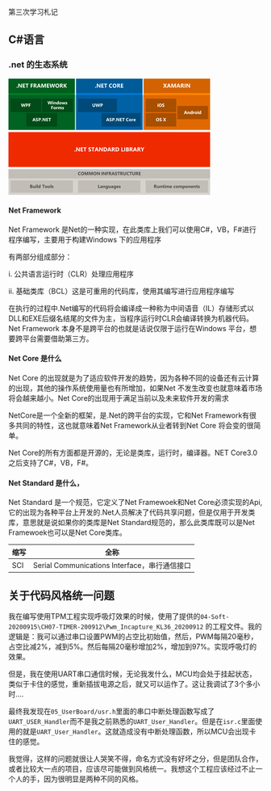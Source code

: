 第三次学习札记

## C#语言

### .net 的生态系统

![406794-20170118100517937-1155598716](assets/Thrid/406794-20170118100517937-1155598716.png)

#### Net Framework

Net Framework 是Net的一种实现，在此类库上我们可以使用C#，VB，F#进行程序编写，主要用于构建Windows 下的应用程序

有两部分组成部分：

 i.   公共语言运行时（CLR）处理应用程序

ii.   基础类库（BCL）这是可重用的代码库，使用其编写进行应用程序编写

在执行的过程中.Net编写的代码将会编译成一种称为中间语音（IL）存储形式以DLL和EXE后缀名结尾的文件为主，当程序运行时CLR会编译转换为机器代码。Net Framework 本身不是跨平台的也就是话说仅限于运行在Windows 平台，想要跨平台需要借助第三方。

#### Net Core 是什么

Net Core 的出现就是为了适应软件开发的趋势，因为各种不同的设备还有云计算的出现，其他的操作系统使用量也有所增加，如果Net 不发生改变也就意味着市场将会越来越小。Net Core的出现用于满足当前以及未来软件开发的需求

NetCore是一个全新的框架，是.Net的跨平台的实现，它和Net Framework有很多共同的特性，这也就意味着Net Framework从业者转到Net Core 将会变的很简单。

Net Core的所有方面都是开源的，无论是类库，运行时，编译器。NET Core3.0之后支持了C#，VB，F#。

#### Net Standard 是什么，

Net Standard 是一个规范，它定义了Net Framewoek和Net Core必须实现的Api,它的出现为各种平台上开发的.Net人员解决了代码共享问题，但是仅用于开发类库，意思就是说如果你的类库是Net Standard规范的，那么此类库既可以是Net Framewoek也可以是Net Core类库。

 

| 缩写 | 全称                                          |
| ---- | --------------------------------------------- |
| SCI  | Serial Communications Interface，串行通信接口 |

## 关于代码风格统一问题

我在编写使用TPM工程实现呼吸灯效果的时候，使用了提供的`04-Soft-20200915\CH07-TIMER-200912\Pwm_Incapture_KL36_20200912` 的工程文件。我的逻辑是：我可以通过串口设置PWM的占空比初始值，然后，PWM每隔20毫秒，占空比减2%，减到5%。然后每隔20毫秒增加2%，增加到97%。实现呼吸灯的效果。

但是，我在使用UART串口通信时候，无论我发什么，MCU均会处于挂起状态，类似于卡住的感觉，重新插拔电源之后，就又可以运作了。这让我调试了3个多小时....

最终我发现在`05_UserBoard/usr.h`里面的串口中断处理函数写成了`UART_USER_Handler`而不是我之前熟悉的`UART_User_Handler`。但是在`isr.c`里面使用的就是`UART_User_Handler`。这就造成没有中断处理函数，所以MCU会出现卡住的感觉。

我觉得，这样的问题就很让人哭笑不得，命名方式没有好坏之分，但是团队合作，或者比较大一点的项目，应该尽可能做到风格统一。我想这个工程应该经过不止一个人的手，因为很明显是两种不同的风格。





